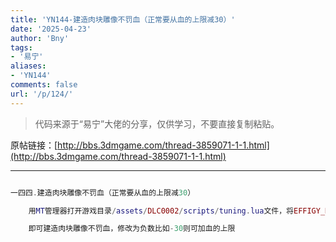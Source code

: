 ```yaml
---
title: 'YN144-建造肉块雕像不罚血（正常要从血的上限减30）'
date: '2025-04-23'
author: 'Bny'
tags:
- '易宁'
aliases:
- 'YN144'
comments: false
url: '/p/124/'
---
```


> 代码来源于“易宁”大佬的分享，仅供学习，不要直接复制粘贴。

原帖链接：[http://bbs.3dmgame.com/thread-3859071-1-1.html](http://bbs.3dmgame.com/thread-3859071-1-1.html)

---

```lua  

一四四.建造肉块雕像不罚血（正常要从血的上限减30）

	用MT管理器打开游戏目录/assets/DLC0002/scripts/tuning.lua文件，将EFFIGY_HEALTH_PENALTY = 30,替换为EFFIGY_HEALTH_PENALTY = 0,

	即可建造肉块雕像不罚血，修改为负数比如-30则可加血的上限

```  

